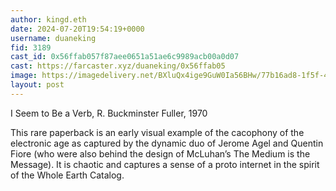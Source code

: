 ```yaml
---
author: kingd.eth
date: 2024-07-20T19:54:19+0000
username: duaneking
fid: 3189
cast_id: 0x56ffab057f87aee0651a51ae6c9989acb00a0d07
cast: https://farcaster.xyz/duaneking/0x56ffab05
image: https://imagedelivery.net/BXluQx4ige9GuW0Ia56BHw/77b16ad8-1f5f-4a0a-d880-98fad03b3100/original
layout: post
---
```


I Seem to Be a Verb, R. Buckminster Fuller, 1970

This rare paperback is an early visual example of the cacophony of the electronic age as captured by the dynamic duo of Jerome Agel and Quentin Fiore (who were also behind the design of McLuhan’s The Medium is the Message). It is chaotic and captures a sense of a proto internet in the spirit of the Whole Earth Catalog.

<img src='https://imagedelivery.net/BXluQx4ige9GuW0Ia56BHw/77b16ad8-1f5f-4a0a-d880-98fad03b3100/original' alt='' referrerpolicy='no-referrer'/>
<img src='https://imagedelivery.net/BXluQx4ige9GuW0Ia56BHw/857950d3-c6b6-41cb-bab5-0be8664a2300/original' alt='' referrerpolicy='no-referrer'/>

